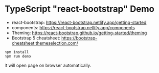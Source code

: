 TypeScript "react-bootstrap" Demo
=================================

- react-bootstrap: https://react-bootstrap.netlify.app/getting-started
- components: https://react-bootstrap.netlify.app/components
- Theming: https://react-bootstrap.github.io/getting-started/theming
- Bootstrap 5 cheatsheet: https://bootstrap-cheatsheet.themeselection.com/

```
npm install
npm run demo
```

It will open page on browser automatically.
